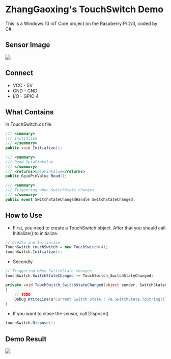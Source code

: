 # ZhangGaoxing's TouchSwitch Demo
This is a Windows 10 IoT Core project on the Raspberry Pi 2/3, coded by C#.

## Sensor Image
![](https://raw.githubusercontent.com/ZhangGaoxing/windows-iot-demo/master/src/TouchSwitch/02_Image/sensor.jpg)

## Connect
* VCC - 5V
* GND - GND
* I/O - GPIO 4

## What Contains
In TouchSwitch.cs file
```C#
/// <summary>
/// Initialize
/// </summary>
public void Initialize();

/// <summary>
/// Read GpioPinValue
/// </summary>
/// <returns>GpioPinValue</returns>
public GpioPinValue Read();

/// <summary>
/// Triggering when SwitchState changes
/// </summary>
public event SwitchStateChangedHandle SwitchStateChanged;
```

## How to Use
* First, you need to create a TouchSwitch object. After that you should call Initialize() to initialize.
```C#
// Create and Initialize
TouchSwitch touchSwitch = new TouchSwitch(4);
touchSwitch.Initialize();
```
* Secondly
```C#
// Triggering when SwitchState changes
touchSwitch.SwitchStateChanged += TouchSwitch_SwitchStateChanged;

private void TouchSwitch_SwitchStateChanged(object sender, SwitchStateChangedEventArgs e)
{
    // TODO
    Debug.WriteLine($"Current Switch State : {e.SwitchState.ToString()}");
}
```
* If you want to close the sensor, call Dispose().
```C#
touchSwitch.Dispose();
```

## Demo Result
![](https://raw.githubusercontent.com/ZhangGaoxing/windows-iot-demo/master/src/TouchSwitch/02_Image/result.png)